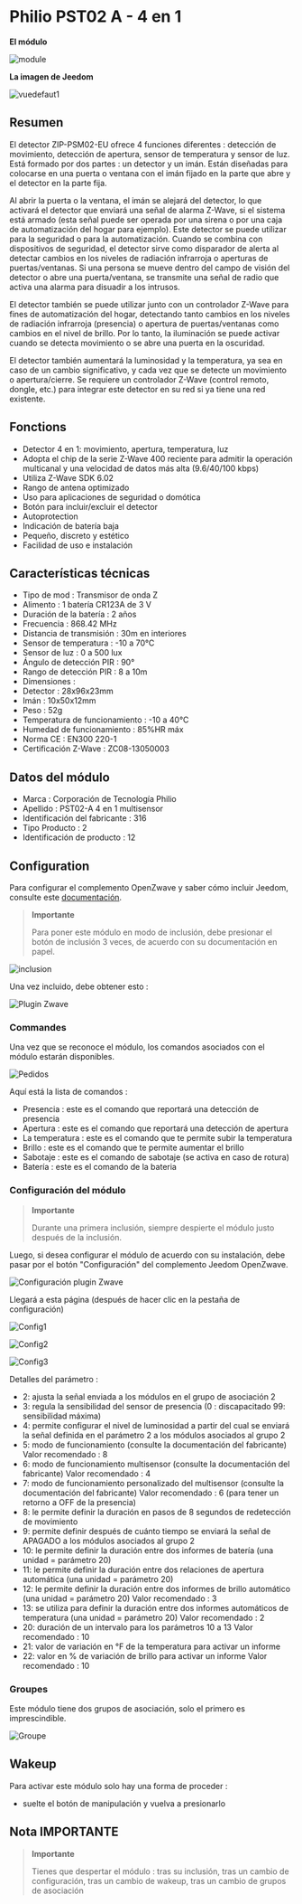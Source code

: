 # Philio PST02 A - 4 en 1

**El módulo**

![module](images/philio.pst02a/module.jpg)

**La imagen de Jeedom**

![vuedefaut1](images/philio.pst02a/vuedefaut1.jpg)

## Resumen

El detector ZIP-PSM02-EU ofrece 4 funciones diferentes : detección de movimiento, detección de apertura, sensor de temperatura y sensor de luz. Está formado por dos partes : un detector y un imán. Están diseñadas para colocarse en una puerta o ventana con el imán fijado en la parte que abre y el detector en la parte fija.

Al abrir la puerta o la ventana, el imán se alejará del detector, lo que activará el detector que enviará una señal de alarma Z-Wave, si el sistema está armado (esta señal puede ser operada por una sirena o por una caja de automatización del hogar para ejemplo). Este detector se puede utilizar para la seguridad o para la automatización. Cuando se combina con dispositivos de seguridad, el detector sirve como disparador de alerta al detectar cambios en los niveles de radiación infrarroja o aperturas de puertas/ventanas. Si una persona se mueve dentro del campo de visión del detector o abre una puerta/ventana, se transmite una señal de radio que activa una alarma para disuadir a los intrusos.

El detector también se puede utilizar junto con un controlador Z-Wave para fines de automatización del hogar, detectando tanto cambios en los niveles de radiación infrarroja (presencia) o apertura de puertas/ventanas como cambios en el nivel de brillo. Por lo tanto, la iluminación se puede activar cuando se detecta movimiento o se abre una puerta en la oscuridad.

El detector también aumentará la luminosidad y la temperatura, ya sea en caso de un cambio significativo, y cada vez que se detecte un movimiento o apertura/cierre. Se requiere un controlador Z-Wave (control remoto, dongle, etc.) para integrar este detector en su red si ya tiene una red existente.

## Fonctions

-   Detector 4 en 1: movimiento, apertura, temperatura, luz
-   Adopta el chip de la serie Z-Wave 400 reciente para admitir la operación multicanal y una velocidad de datos más alta (9.6/40/100 kbps)
-   Utiliza Z-Wave SDK 6.02
-   Rango de antena optimizado
-   Uso para aplicaciones de seguridad o domótica
-   Botón para incluir/excluir el detector
-   Autoprotection
-   Indicación de batería baja
-   Pequeño, discreto y estético
-   Facilidad de uso e instalación

## Características técnicas

-   Tipo de mod : Transmisor de onda Z
-   Alimento : 1 batería CR123A de 3 V
-   Duración de la batería : 2 años
-   Frecuencia : 868.42 MHz
-   Distancia de transmisión : 30m en interiores
-   Sensor de temperatura : -10 a 70°C
-   Sensor de luz : 0 a 500 lux
-   Ángulo de detección PIR : 90°
-   Rango de detección PIR : 8 a 10m
-   Dimensiones :
  -   Detector : 28x96x23mm
  -   Imán : 10x50x12mm
-   Peso : 52g
-   Temperatura de funcionamiento : -10 a 40°C
-   Humedad de funcionamiento : 85%HR máx
-   Norma CE : EN300 220-1
-   Certificación Z-Wave : ZC08-13050003

## Datos del módulo

-   Marca : Corporación de Tecnología Philio
-   Apellido : PST02-A 4 en 1 multisensor
-   Identificación del fabricante : 316
-   Tipo Producto : 2
-   Identificación de producto : 12

## Configuration

Para configurar el complemento OpenZwave y saber cómo incluir Jeedom, consulte este [documentación](https://doc.jeedom.com/es_ES/plugins/automation%20protocol/openzwave/).

> **Importante**
>
> Para poner este módulo en modo de inclusión, debe presionar el botón de inclusión 3 veces, de acuerdo con su documentación en papel.

![inclusion](images/philio.pst02a/inclusion.jpg)

Una vez incluido, debe obtener esto :

![Plugin Zwave](images/philio.pst02a/information.jpg)

### Commandes

Una vez que se reconoce el módulo, los comandos asociados con el módulo estarán disponibles.

![Pedidos](images/philio.pst02a/commandes.jpg)

Aquí está la lista de comandos :

-   Presencia : este es el comando que reportará una detección de presencia
-   Apertura : este es el comando que reportará una detección de apertura
-   La temperatura : este es el comando que te permite subir la temperatura
-   Brillo : este es el comando que te permite aumentar el brillo
-   Sabotaje : este es el comando de sabotaje (se activa en caso de rotura)
-   Batería : este es el comando de la bateria

### Configuración del módulo

> **Importante**
>
> Durante una primera inclusión, siempre despierte el módulo justo después de la inclusión.

Luego, si desea configurar el módulo de acuerdo con su instalación, debe pasar por el botón "Configuración" del complemento Jeedom OpenZwave.

![Configuración plugin Zwave](images/plugin/bouton_configuration.jpg)

Llegará a esta página (después de hacer clic en la pestaña de configuración)

![Config1](images/philio.pst02a/config1.jpg)

![Config2](images/philio.pst02a/config2.jpg)

![Config3](images/philio.pst02a/config3.jpg)

Detalles del parámetro :

-   2: ajusta la señal enviada a los módulos en el grupo de asociación 2
-   3: regula la sensibilidad del sensor de presencia (0 : discapacitado 99: sensibilidad máxima)
-   4: permite configurar el nivel de luminosidad a partir del cual se enviará la señal definida en el parámetro 2 a los módulos asociados al grupo 2
-   5: modo de funcionamiento (consulte la documentación del fabricante) Valor recomendado : 8
-   6: modo de funcionamiento multisensor (consulte la documentación del fabricante) Valor recomendado : 4
-   7: modo de funcionamiento personalizado del multisensor (consulte la documentación del fabricante) Valor recomendado : 6 (para tener un retorno a OFF de la presencia)
-   8: le permite definir la duración en pasos de 8 segundos de redetección de movimiento
-   9: permite definir después de cuánto tiempo se enviará la señal de APAGADO a los módulos asociados al grupo 2
-   10: le permite definir la duración entre dos informes de batería (una unidad = parámetro 20)
-   11: le permite definir la duración entre dos relaciones de apertura automática (una unidad = parámetro 20)
-   12: le permite definir la duración entre dos informes de brillo automático (una unidad = parámetro 20) Valor recomendado : 3
-   13: se utiliza para definir la duración entre dos informes automáticos de temperatura (una unidad = parámetro 20) Valor recomendado : 2
-   20: duración de un intervalo para los parámetros 10 a 13 Valor recomendado : 10
-   21: valor de variación en °F de la temperatura para activar un informe
-   22: valor en % de variación de brillo para activar un informe Valor recomendado : 10

### Groupes

Este módulo tiene dos grupos de asociación, solo el primero es imprescindible.

![Groupe](images/philio.pst02a/groupe.jpg)

## Wakeup

Para activar este módulo solo hay una forma de proceder :

-   suelte el botón de manipulación y vuelva a presionarlo

## Nota IMPORTANTE

> **Importante**
>
> Tienes que despertar el módulo : tras su inclusión, tras un cambio de configuración, tras un cambio de wakeup, tras un cambio de grupos de asociación
